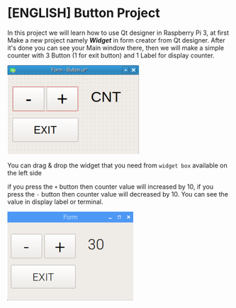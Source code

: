 
# [ENGLISH] Button Project
In this project we will learn how to use Qt designer in Raspberry Pi 3, at first Make a new project namely ***Widget*** in form creator from Qt designer. After it's done you can see your Main window there, then we will make a simple counter with 3 Button (1 for exit button) and 1 Label for display counter.

<img src="/images/Button1.PNG" height="200">

You can drag & drop the widget that you need from ```widget box``` available on the left side

if you press the ```+``` button then counter value will increased by 10, if you press the ```-``` button then counter value will decreased by 10. You can see the value in display label or terminal.

<img src="/images/Button2.PNG" height="200">
